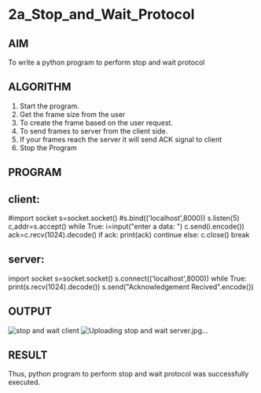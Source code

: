 # 2a_Stop_and_Wait_Protocol
## AIM 
To write a python program to perform stop and wait protocol
## ALGORITHM
1. Start the program.
2. Get the frame size from the user
3. To create the frame based on the user request.
4. To send frames to server from the client side.
5. If your frames reach the server it will send ACK signal to client
6. Stop the Program
## PROGRAM
## client:
#import socket
s=socket.socket()
#s.bind(('localhost',8000))
s.listen(5)
c,addr=s.accept()
while True:
    i=input("enter a data: ")
    c.send(i.encode())
    ack=c.recv(1024).decode()
    if ack:
        print(ack)
        continue
    else:
        c.close()
        break
## server:
import socket
s=socket.socket()
s.connect(('localhost',8000))
while True:
    print(s.recv(1024).decode())
    s.send("Acknowledgement Recived".encode())
## OUTPUT
![stop and wait client](https://github.com/user-attachments/assets/44c0ae06-924c-45c3-9c17-ff52db0055ad)
![Uploading stop and wait server.jpg…]()

## RESULT
Thus, python program to perform stop and wait protocol was successfully executed.
